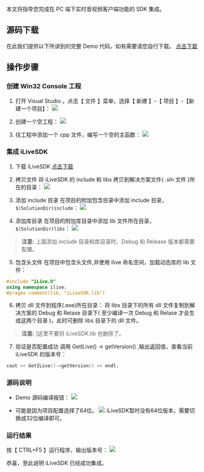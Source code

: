 本文将指导您完成在 PC 端下实时音视频客户端功能的 SDK 集成。
## 源码下载
在此我们提供以下所讲到的完整 Demo 代码，如有需要请您自行下载。 
[点击下载](http://dldir1.qq.com/hudongzhibo/ILiveSDK/Demo/PC/demo_import.zip)
## 操作步骤
### 创建 Win32 Console 工程
1. 打开 Visual Studio ，点击【 文件 】菜单，选择【 新建 】-【 项目 】-【新建一个项目】：
![](https://main.qcloudimg.com/raw/d372db4d91a96b59e51b5d4e8666c92d.png)

2. 创建一个空工程：
![](https://main.qcloudimg.com/raw/45f4a6a7e495cc4519e11504eb5f5103.png)

3. 往工程中添加一个 cpp 文件，编写一个空的主函数：
![](https://main.qcloudimg.com/raw/b8d0335b0411d85630b14729235fc4fc.png)

### 集成 iLiveSDK

1. 下载 iLiveSDK
[点击下载](http://dldir1.qq.com/hudongzhibo/ILiveSDK/Demo/PC/iLiveSDK.zip)

2. 拷贝文件
将 iLiveSDK 的 include 和 libs 拷贝到解决方案文件( .sln 文件 )所在的目录：
![](https://main.qcloudimg.com/raw/bf2314afd8169bdd18d6f8930ce18b8d.png)

3. 添加 include 目录
在项目的附加包含目录中添加 include 目录，`$(SolutionDir)include`：
![](https://main.qcloudimg.com/raw/ac105f6a7e9c5aa62cded86f6bf646ff.png)

4. 添加库目录
在项目的附加库目录中添加 lib 文件所在目录，`$(SolutionDir)libs`：
![](https://main.qcloudimg.com/raw/078a7447425662586f2e4af0e04a00d8.png)
>**注意:** 
>上面添加 include 目录和库目录时，Debug 和 Release 版本都需要配置。

5. 包含头文件
在项目中包含头文件,并使用 ilive 命名空间，加载动态库的 lib 文件：
```c++
#include "iLive.h"
using namespace ilive;
#pragma comment(lib, "iLiveSDK.lib")
```

6. 拷贝 dll 文件到程序(.exe)所在目录：
将 libs 目录下的所有 dll 文件复制到解决方案的 Debug 和 Relase 目录下( 至少编译一次 Debug 和 Relase 才会生成这两个目录 )，此时可删除 libs 目录下的 dll 文件。
>**注意:** 
>]这里不要将 iLiveSDK.lib 也删除了。

7. 验证是否配置成功
调用 GetILive() -> getVersion() ,输出返回值，查看当前 iLiveSDK 的版本号：
```c++
cout << GetILive()->getVersion() << endl;
```

### 源码说明

* Demo 源码编译报错：
![](https://main.qcloudimg.com/raw/0d24bb5f04331191ce82587dd083aced.png)

 - 可能是因为项目配置选择了64位。
![](https://main.qcloudimg.com/raw/6406babab972b935b36bdbef8741f6c5.png)
iLiveSDK暂时没有64位版本，需要切换成32位编译即可。


### 运行结果
按【 CTRL+F5 】运行程序，输出版本号：
![](https://main.qcloudimg.com/raw/9148232b9dee4bb1a7f7c6e90d8087cb.png)

恭喜，至此说明 iLiveSDK 已经成功集成。


